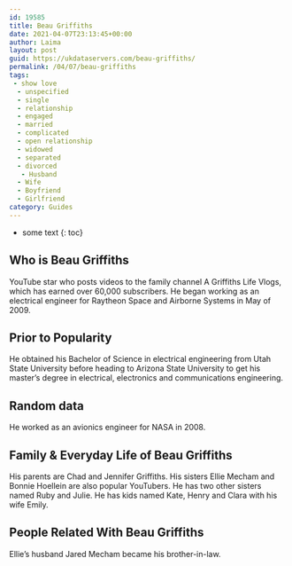 ```yaml
---
id: 19585
title: Beau Griffiths
date: 2021-04-07T23:13:45+00:00
author: Laima
layout: post
guid: https://ukdataservers.com/beau-griffiths/
permalink: /04/07/beau-griffiths
tags:
 - show love
  - unspecified
  - single
  - relationship
  - engaged
  - married
  - complicated
  - open relationship
  - widowed
  - separated
  - divorced
   - Husband
  - Wife
  - Boyfriend
  - Girlfriend
category: Guides
---
```


* some text
{: toc}


## Who is Beau Griffiths
                  
                  
                  
YouTube star who posts videos to the family channel A Griffiths Life Vlogs, which has earned over 60,000 subscribers. He began working as an electrical engineer for Raytheon Space and Airborne Systems in May of 2009.
                  
              
            
              
            
                
                
                
## Prior to Popularity
                  
                  
                  
He obtained his Bachelor of Science in electrical engineering from Utah State University before heading to Arizona State University to get his master&#8217;s degree in electrical, electronics and communications engineering.
                  
              
            
              
            
                
                
                
## Random data
                  
                  
                  
He worked as an avionics engineer for NASA in 2008.
                  
              
            
              
            
                
                
                
## Family & Everyday Life of Beau Griffiths
                  
                  
                  
His parents are Chad and Jennifer Griffiths. His sisters Ellie Mecham and Bonnie Hoellein are also popular YouTubers. He has two other sisters named Ruby and Julie. He has kids named Kate, Henry and Clara with his wife Emily. 
                  
              
            
              
            
                
                
                
## People Related With Beau Griffiths
                  
                  
                  
Ellie&#8217;s husband Jared Mecham became his brother-in-law.
                  
              
            
              
            
                
              
            
              
              
            
            
              
            
          
          
          